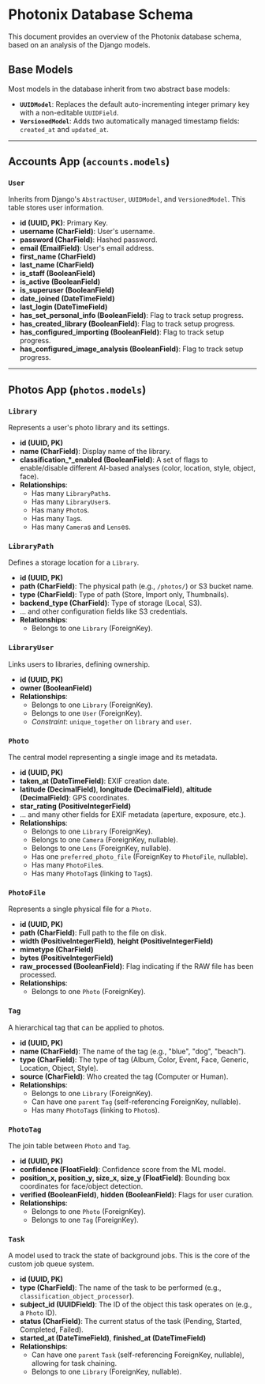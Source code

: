 # Photonix Database Schema

This document provides an overview of the Photonix database schema, based on an analysis of the Django models.

## Base Models

Most models in the database inherit from two abstract base models:

*   **`UUIDModel`**: Replaces the default auto-incrementing integer primary key with a non-editable `UUIDField`.
*   **`VersionedModel`**: Adds two automatically managed timestamp fields: `created_at` and `updated_at`.

---

## Accounts App (`accounts.models`)

### `User`
Inherits from Django's `AbstractUser`, `UUIDModel`, and `VersionedModel`. This table stores user information.

*   **id (UUID, PK)**: Primary Key.
*   **username (CharField)**: User's username.
*   **password (CharField)**: Hashed password.
*   **email (EmailField)**: User's email address.
*   **first_name (CharField)**
*   **last_name (CharField)**
*   **is_staff (BooleanField)**
*   **is_active (BooleanField)**
*   **is_superuser (BooleanField)**
*   **date_joined (DateTimeField)**
*   **last_login (DateTimeField)**
*   **has_set_personal_info (BooleanField)**: Flag to track setup progress.
*   **has_created_library (BooleanField)**: Flag to track setup progress.
*   **has_configured_importing (BooleanField)**: Flag to track setup progress.
*   **has_configured_image_analysis (BooleanField)**: Flag to track setup progress.

---

## Photos App (`photos.models`)

### `Library`
Represents a user's photo library and its settings.

*   **id (UUID, PK)**
*   **name (CharField)**: Display name of the library.
*   **classification_*_enabled (BooleanField)**: A set of flags to enable/disable different AI-based analyses (color, location, style, object, face).
*   **Relationships**:
    *   Has many `LibraryPath`s.
    *   Has many `LibraryUser`s.
    *   Has many `Photo`s.
    *   Has many `Tag`s.
    *   Has many `Camera`s and `Lens`es.

### `LibraryPath`
Defines a storage location for a `Library`.

*   **id (UUID, PK)**
*   **path (CharField)**: The physical path (e.g., `/photos/`) or S3 bucket name.
*   **type (CharField)**: Type of path (Store, Import only, Thumbnails).
*   **backend_type (CharField)**: Type of storage (Local, S3).
*   ... and other configuration fields like S3 credentials.
*   **Relationships**:
    *   Belongs to one `Library` (ForeignKey).

### `LibraryUser`
Links users to libraries, defining ownership.

*   **id (UUID, PK)**
*   **owner (BooleanField)**
*   **Relationships**:
    *   Belongs to one `Library` (ForeignKey).
    *   Belongs to one `User` (ForeignKey).
    *   *Constraint*: `unique_together` on `library` and `user`.

### `Photo`
The central model representing a single image and its metadata.

*   **id (UUID, PK)**
*   **taken_at (DateTimeField)**: EXIF creation date.
*   **latitude (DecimalField)**, **longitude (DecimalField)**, **altitude (DecimalField)**: GPS coordinates.
*   **star_rating (PositiveIntegerField)**
*   ... and many other fields for EXIF metadata (aperture, exposure, etc.).
*   **Relationships**:
    *   Belongs to one `Library` (ForeignKey).
    *   Belongs to one `Camera` (ForeignKey, nullable).
    *   Belongs to one `Lens` (ForeignKey, nullable).
    *   Has one `preferred_photo_file` (ForeignKey to `PhotoFile`, nullable).
    *   Has many `PhotoFile`s.
    *   Has many `PhotoTag`s (linking to `Tag`s).

### `PhotoFile`
Represents a single physical file for a `Photo`.

*   **id (UUID, PK)**
*   **path (CharField)**: Full path to the file on disk.
*   **width (PositiveIntegerField)**, **height (PositiveIntegerField)**
*   **mimetype (CharField)**
*   **bytes (PositiveIntegerField)**
*   **raw_processed (BooleanField)**: Flag indicating if the RAW file has been processed.
*   **Relationships**:
    *   Belongs to one `Photo` (ForeignKey).

### `Tag`
A hierarchical tag that can be applied to photos.

*   **id (UUID, PK)**
*   **name (CharField)**: The name of the tag (e.g., "blue", "dog", "beach").
*   **type (CharField)**: The type of tag (Album, Color, Event, Face, Generic, Location, Object, Style).
*   **source (CharField)**: Who created the tag (Computer or Human).
*   **Relationships**:
    *   Belongs to one `Library` (ForeignKey).
    *   Can have one `parent` `Tag` (self-referencing ForeignKey, nullable).
    *   Has many `PhotoTag`s (linking to `Photo`s).

### `PhotoTag`
The join table between `Photo` and `Tag`.

*   **id (UUID, PK)**
*   **confidence (FloatField)**: Confidence score from the ML model.
*   **position_x, position_y, size_x, size_y (FloatField)**: Bounding box coordinates for face/object detection.
*   **verified (BooleanField)**, **hidden (BooleanField)**: Flags for user curation.
*   **Relationships**:
    *   Belongs to one `Photo` (ForeignKey).
    *   Belongs to one `Tag` (ForeignKey).

### `Task`
A model used to track the state of background jobs. This is the core of the custom job queue system.

*   **id (UUID, PK)**
*   **type (CharField)**: The name of the task to be performed (e.g., `classification_object_processor`).
*   **subject_id (UUIDField)**: The ID of the object this task operates on (e.g., a `Photo` ID).
*   **status (CharField)**: The current status of the task (Pending, Started, Completed, Failed).
*   **started_at (DateTimeField)**, **finished_at (DateTimeField)**
*   **Relationships**:
    *   Can have one `parent` `Task` (self-referencing ForeignKey, nullable), allowing for task chaining.
    *   Belongs to one `Library` (ForeignKey, nullable).
